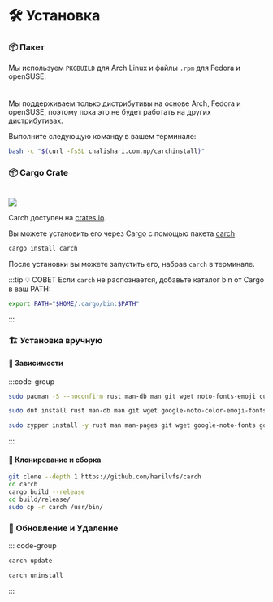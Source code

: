 # 🛠️ Установка

### 📦 Пакет

Мы используем `PKGBUILD` для Arch Linux и файлы `.rpm` для Fedora и openSUSE.

<div class="danger custom-block" style="padding-top: 8px">

Мы поддерживаем только дистрибутивы на основе Arch, Fedora и openSUSE, поэтому пока это не будет работать на других дистрибутивах.

</div>

Выполните следующую команду в вашем терминале:

```sh
bash -c "$(curl -fsSL chalishari.com.np/carchinstall)"
```

### 📦 Cargo Crate

<br>

<img src="https://img.shields.io/crates/v/carch?style=for-the-badge&logo=rust&color=f5a97f&logoColor=fe640b&labelColor=171b22" >

Carch доступен на [crates.io](https://crates.io/).

Вы можете установить его через Cargo с помощью пакета [carch](https://crates.io/crates/carch)

```sh
cargo install carch
```

После установки вы можете запустить его, набрав `carch` в терминале.

:::tip :bulb: СОВЕТ
Если `carch` не распознается, добавьте каталог bin от Cargo в ваш PATH:

```sh
export PATH="$HOME/.cargo/bin:$PATH"
```

:::

### 🏗️ Установка вручную

#### 📜 Зависимости

:::code-group

```sh [<i class="devicon-archlinux-plain"></i> Arch]
sudo pacman -S --noconfirm rust man-db man git wget noto-fonts-emoji curl bash-completion ttf-nerd-fonts-symbols ttf-jetbrains-mono-nerd cargo fzf glibc gcc
```

```sh [<i class="devicon-fedora-plain"></i> Fedora]
sudo dnf install rust man-db man git wget google-noto-color-emoji-fonts google-noto-emoji-fonts jetbrains-mono-fonts-all bash-completion-devel curl cargo fzf glibc gcc -y
```

```sh [<i class="devicon-opensuse-plain"></i>  openSUSE ]
sudo zypper install -y rust man man-pages git wget google-noto-fonts google-noto-coloremoji-fonts jetbrains-mono-fonts  symbols-only-nerd-fonts bash-completion curl fzf glibc gcc  
```

:::

#### 🔧 Клонирование и сборка

```sh
git clone --depth 1 https://github.com/harilvfs/carch
cd carch
cargo build --release
cd build/release/
sudo cp -r carch /usr/bin/
```

### 🔄 Обновление и Удаление

::: code-group

```sh [ 🔄 Обновить ]
carch update
```

```sh [ 🗑️ Удалить ]
carch uninstall
```

:::
